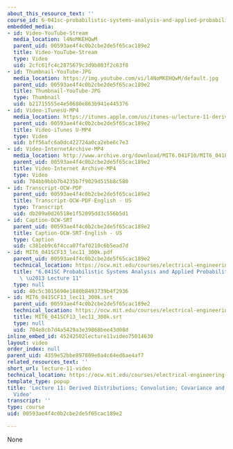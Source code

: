 ```yaml
---
about_this_resource_text: ''
course_id: 6-041sc-probabilistic-systems-analysis-and-applied-probability-fall-2013
embedded_media:
- id: Video-YouTube-Stream
  media_location: l4NoMKEHQwM
  parent_uid: 00593ae4f4c0b2cbe2de5f65cac189e2
  title: Video-YouTube-Stream
  type: Video
  uid: 2cfc61fc4c2875679c3d9b803f2c63f8
- id: Thumbnail-YouTube-JPG
  media_location: https://img.youtube.com/vi/l4NoMKEHQwM/default.jpg
  parent_uid: 00593ae4f4c0b2cbe2de5f65cac189e2
  title: Thumbnail-YouTube-JPG
  type: Thumbnail
  uid: b21715555e4e50680e863b941e445376
- id: Video-iTunesU-MP4
  media_location: https://itunes.apple.com/us/itunes-u/lecture-11-derived-distributions/id577778306?i=123745362
  parent_uid: 00593ae4f4c0b2cbe2de5f65cac189e2
  title: Video-iTunes U-MP4
  type: Video
  uid: bff56afc6a0dc422724a0ca2ebe6c7e3
- id: Video-InternetArchive-MP4
  media_location: http://www.archive.org/download/MIT6.041F10/MIT6_041F11_lec11_300k.mp4
  parent_uid: 00593ae4f4c0b2cbe2de5f65cac189e2
  title: Video-Internet Archive-MP4
  type: Video
  uid: 704bb9bbb7b4235b7f9029d515b8c580
- id: Transcript-OCW-PDF
  parent_uid: 00593ae4f4c0b2cbe2de5f65cac189e2
  title: Transcript-OCW-PDF-English - US
  type: Transcript
  uid: db209a0d26518e1f52095dd3c556b5d1
- id: Caption-OCW-SRT
  parent_uid: 00593ae4f4c0b2cbe2de5f65cac189e2
  title: Caption-OCW-SRT-English - US
  type: Caption
  uid: c381eb9c6f4cca07faf0210c6b5ead7d
- id: MIT6_041SCF13_lec11_300k.pdf
  parent_uid: 00593ae4f4c0b2cbe2de5f65cac189e2
  technical_location: https://ocw.mit.edu/courses/electrical-engineering-and-computer-science/6-041sc-probabilistic-systems-analysis-and-applied-probability-fall-2013/unit-ii/lecture-11/lecture-11-video/MIT6_041SCF13_lec11_300k.pdf
  title: "6.041SC Probabilistic Systems Analysis and Applied Probability, Fall 2013Transcript\
    \ \u2013 Lecture 11"
  type: null
  uid: 40c5c3015690e1880b8493739b4f2936
- id: MIT6_041SCF13_lec11_300k.srt
  parent_uid: 00593ae4f4c0b2cbe2de5f65cac189e2
  technical_location: https://ocw.mit.edu/courses/electrical-engineering-and-computer-science/6-041sc-probabilistic-systems-analysis-and-applied-probability-fall-2013/unit-ii/lecture-11/lecture-11-video/MIT6_041SCF13_lec11_300k.srt
  title: MIT6_041SCF13_lec11_300k.srt
  type: null
  uid: 704e8cb7d4a5429a3e39868bee43d08d
inline_embed_id: 45242502lecture11video75014630
layout: video
order_index: null
parent_uid: 4359e52bbe897809e0a4c64ed6ae4af7
related_resources_text: ''
short_url: lecture-11-video
technical_location: https://ocw.mit.edu/courses/electrical-engineering-and-computer-science/6-041sc-probabilistic-systems-analysis-and-applied-probability-fall-2013/unit-ii/lecture-11/lecture-11-video
template_type: popup
title: 'Lecture 11: Derived Distributions; Convolution; Covariance and Correlation
  Video'
transcript: ''
type: course
uid: 00593ae4f4c0b2cbe2de5f65cac189e2

---
```

None